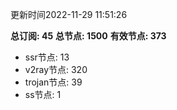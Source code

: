 更新时间2022-11-29 11:51:26

**总订阅: 45**
**总节点: 1500**
**有效节点: 373**
- ssr节点: 13
- v2ray节点: 320
- trojan节点: 39
- ss节点: 1
